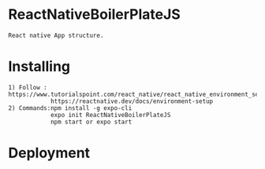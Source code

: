 # ReactNativeBoilerPlateJS
    
    React native App structure.


# Installing

    1) Follow : https://www.tutorialspoint.com/react_native/react_native_environment_setup.htm
                https://reactnative.dev/docs/environment-setup
    2) Commands:npm install -g expo-cli
                expo init ReactNativeBoilerPlateJS
                npm start or expo start

# Deployment